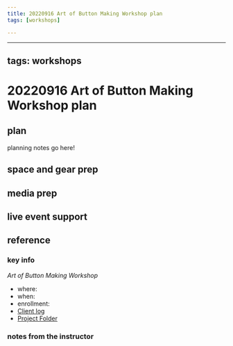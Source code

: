 ```yaml
---
title: 20220916 Art of Button Making Workshop plan
tags: [workshops]

---
```


---
tags: workshops
---
# 20220916 Art of Button Making Workshop plan

## plan
planning notes go here!
## space and gear prep
## media prep
## live event support
## reference
### key info
*Art of Button Making Workshop*
* where: 
* when: 
* enrollment: 
* [Client log]()
* [Project Folder]()

### notes from the instructor

